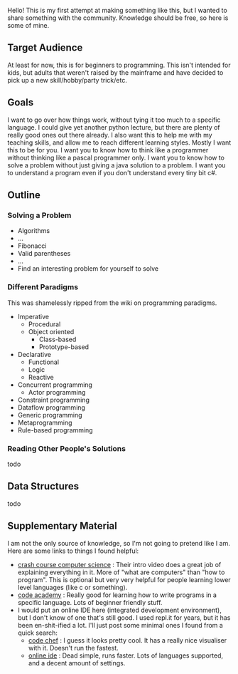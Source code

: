 Hello! This is my first attempt at making something like this, but I wanted to share something with the community. Knowledge should be free, so here is some of mine.

## Target Audience
At least for now, this is for beginners to programming. This isn't intended for kids, but adults that weren't raised by the mainframe and have decided to pick up a new skill/hobby/party trick/etc.

## Goals
I want to go over how things work, without tying it too much to a specific language. I could give yet another python lecture, but there are plenty of really good ones out there already.
I also want this to help me with my teaching skills, and allow me to reach different learning styles.
Mostly I want this to be for you. I want you to know how to think like a programmer without thinking like a pascal programmer only. I want you to know how to solve a problem without just giving a java solution to a problem. I want you to understand a program even if you don't understand every tiny bit c#.

## Outline
### Solving a Problem
- Algorithms
- ...
- Fibonacci
- Valid parentheses
- ...
- Find an interesting problem for yourself to solve

### Different Paradigms
This was shamelessly ripped from the wiki on programming paradigms.
- Imperative
  - Procedural
  - Object oriented
    - Class-based
    - Prototype-based
- Declarative
  - Functional
  - Logic
  - Reactive
- Concurrent programming
  - Actor programming
- Constraint programming
- Dataflow programming
- Generic programming
- Metaprogramming
- Rule-based programming

### Reading Other People's Solutions
todo

## Data Structures
todo

## Supplementary Material
I am not the only source of knowledge, so I'm not going to pretend like I am. Here are some links to things I found helpful:
- [crash course computer science](https://www.youtube.com/playlist?list=PL8dPuuaLjXtNlUrzyH5r6jN9ulIgZBpdo) : Their intro video does a great job of explaining everything in it. More of "what are computers" than "how to program". This is optional but very very helpful for people learning lower level languages (like c or something).
- [code academy](https://www.codecademy.com/) : Really good for learning how to write programs in a specific language. Lots of beginner friendly stuff.
- I would put an online IDE here (integrated development environment), but I don't know of one that's still good. I used repl.it for years, but it has been en-shit-ified a lot. I'll just post some minimal ones I found from a quick search:
  - [code chef](https://www.codechef.com/ide) : I guess it looks pretty cool. It has a really nice visualiser with it. Doesn't run the fastest.
  - [online ide](https://www.online-ide.com/) : Dead simple, runs faster. Lots of languages supported, and a decent amount of settings.

